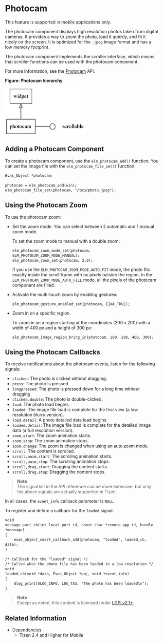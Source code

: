 # Photocam

This feature is supported in mobile applications only.

The photocam component displays high resolution photos taken from digital cameras. It provides a way to zoom the photo, load it quickly, and fit it nicely on the screen. It is optimized for the `.jpeg` image format and has a low memory footprint.

The photocam component implements the scroller interface, which means that scroller functions can be used with the photocam component.

For more information, see the [Photocam](../../../../../org.tizen.native.mobile.apireference/group__Elm__Photocam.html) API.

**Figure: Photocam hierarchy**

![Photocam hierarchy](./media/photocam_tree.png)

## Adding a Photocam Component

To create a photocam component, use the `elm_photocam_add()` function. You can set the image file with the `elm_photocam_file_set()` function.

```
Evas_Object *photocam;

photocam = elm_photocam_add(win);
elm_photocam_file_set(photocam, "/tmp/photo.jpeg");
```

## Using the Photocam Zoom

To use the photocam zoom:

- Set the zoom mode. You can select between 2 automatic and 1 manual zoom mode.

  To set the zoom mode to manual with a double zoom:

  ```
  elm_photocam_zoom_mode_set(photocam, ELM_PHOTOCAM_ZOOM_MODE_MANUAL);
  elm_photocam_zoom_set(photocam, 2.0);
  ```

  If you use the `ELM_PHOTOCAM_ZOOM_MODE_AUTO_FIT` mode, the photo fits exactly inside the scroll frame with no pixels outside the region. In the `ELM_PHOTOCAM_ZOOM_MODE_AUTO_FILL` mode, all the pixels of the photocam component are filled.

- Activate the multi-touch zoom by enabling gestures:

  ```
  elm_photocam_gesture_enabled_set(photocam, EINA_TRUE);
  ```

- Zoom in on a specific region.

  To zoom in on a region starting at the coordinates (200 x 200) with a width of 400 px and a height of 300 px:

  ```
  elm_photocam_image_region_bring_in(photocam, 200, 200, 400, 300);
  ```

## Using the Photocam Callbacks

To receive notifications about the photocam events, listen for the following signals:

- `clicked`: The photo is clicked without dragging.
- `press`: The photo is pressed.
- `longpressed`: The photo is pressed down for a long time without dragging.
- `clicked,double`: The photo is double-clicked.
- `load`: The photo load begins.
- `loaded`: The image file load is complete for the first view (a low resolution blurry version).
- `load,detail`: A photo detailed data load begins.
- `loaded,detail`: The image file load is complete for the detailed image data (a full resolution version).
- `zoom,start`: The zoom animation starts.
- `zoom,stop`: The zoom animation stops.
- `zoom,change`: The zoom is changed when using an auto zoom mode.
- `scroll`: The content is scrolled.
- `scroll,anim,start`: The scrolling animation starts.
- `scroll,anim,stop`: The scrolling animation stops.
- `scroll,drag,start`: Dragging the content starts.
- `scroll,drag,stop`: Dragging the content stops.

> **Note**  
> The signal list in the API reference can be more extensive, but only the above signals are actually supported in Tizen.

In all cases, the `event_info` callback parameter is `NULL`.

To register and define a callback for the `loaded` signal:

```
void
message_port_cb(int local_port_id, const char *remote_app_id, bundle *message)
{
    evas_object_smart_callback_add(photocam, "loaded", loaded_cb, data);
}

/* Callback for the "loaded" signal */
/* Called when the photo file has been loaded in a low resolution */
void
loaded_cb(void *data, Evas_Object *obj, void *event_info)
{
    dlog_print(DLOG_INFO, LOG_TAG, "The photo has been loaded\n");
}
```

> **Note**  
> Except as noted, this content is licensed under [LGPLv2.1+](http://opensource.org/licenses/LGPL-2.1).

## Related Information
- Dependencies
  - Tizen 2.4 and Higher for Mobile
